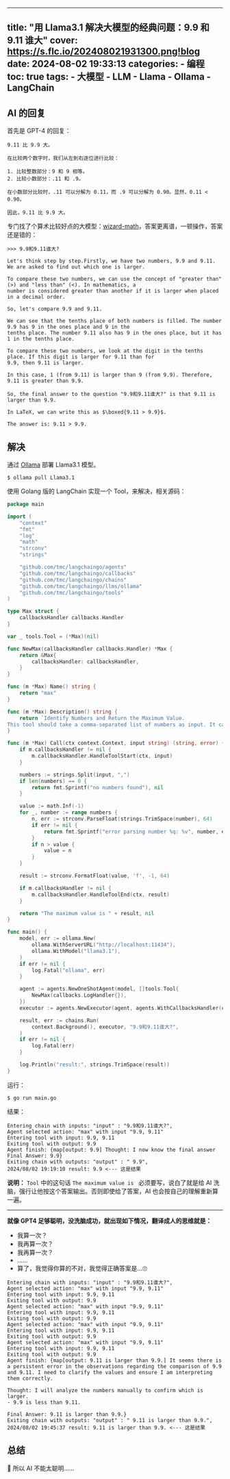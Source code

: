 ----
title: "用 Llama3.1 解决大模型的经典问题：9.9 和 9.11 谁大"
cover: https://s.flc.io/202408021931300.png!blog
date: 2024-08-02 19:33:13
categories: 
    - 编程
toc: true
tags:
    - 大模型
    - LLM
    - Llama
    - Ollama
    - LangChain
----

## AI 的回复

首先是 GPT-4 的回复：

```bazaar
9.11 比 9.9 大。

在比较两个数字时，我们从左到右逐位进行比较：

1. 比较整数部分：9 和 9 相等。
2. 比较小数部分：.11 和 .9。

在小数部分比较时，.11 可以分解为 0.11，而 .9 可以分解为 0.90。显然，0.11 < 0.90。

因此，9.11 比 9.9 大。
```

<!-- more -->

专门找了个算术比较好点的大模型：[wizard-math](https://huggingface.co/WizardLMTeam/WizardMath-7B-V1.0)，答案更离谱，一顿操作，答案还是错的：

```bazaar
>>> 9.9和9.11谁大?

Let's think step by step.Firstly, we have two numbers, 9.9 and 9.11. We are asked to find out which one is larger.

To compare these two numbers, we can use the concept of "greater than" (>) and "less than" (<). In mathematics, a
number is considered greater than another if it is larger when placed in a decimal order.

So, let's compare 9.9 and 9.11.

We can see that the tenths place of both numbers is filled. The number 9.9 has 9 in the ones place and 9 in the
tenths place. The number 9.11 also has 9 in the ones place, but it has 1 in the tenths place.

To compare these two numbers, we look at the digit in the tenths place. If this digit is larger for 9.11 than for
9.9, then 9.11 is larger.

In this case, 1 (from 9.11) is larger than 9 (from 9.9). Therefore, 9.11 is greater than 9.9.

So, the final answer to the question "9.9和9.11谁大?" is that 9.11 is larger than 9.9.

In LaTeX, we can write this as $\boxed{9.11 > 9.9}$.

The answer is: 9.11 > 9.9.
```

## 解决

通过 [Ollama](https://ollama.com/) 部署 Llama3.1 模型。

```shell
$ ollama pull Llama3.1
```

使用 Golang 版的 LangChain 实现一个 Tool，来解决，相关源码：

```go
package main

import (
	"context"
	"fmt"
	"log"
	"math"
	"strconv"
	"strings"

	"github.com/tmc/langchaingo/agents"
	"github.com/tmc/langchaingo/callbacks"
	"github.com/tmc/langchaingo/chains"
	"github.com/tmc/langchaingo/llms/ollama"
	"github.com/tmc/langchaingo/tools"
)

type Max struct {
	callbacksHandler callbacks.Handler
}

var _ tools.Tool = (*Max)(nil)

func NewMax(callbacksHandler callbacks.Handler) *Max {
	return &Max{
		callbacksHandler: callbacksHandler,
	}
}

func (m *Max) Name() string {
	return "max"
}

func (m *Max) Description() string {
	return `Identify Numbers and Return the Maximum Value.
This tool should take a comma-separated list of numbers as input. It can be used to compare the numbers and return the maximum value among them.`
}

func (m *Max) Call(ctx context.Context, input string) (string, error) {
	if m.callbacksHandler != nil {
		m.callbacksHandler.HandleToolStart(ctx, input)
	}

	numbers := strings.Split(input, ",")
	if len(numbers) == 0 {
		return fmt.Sprintf("no numbers found"), nil
	}

	value := math.Inf(-1)
	for _, number := range numbers {
		n, err := strconv.ParseFloat(strings.TrimSpace(number), 64)
		if err != nil {
			return fmt.Sprintf("error parsing number %q: %v", number, err), nil
		}
		if n > value {
			value = n
		}
	}

	result := strconv.FormatFloat(value, 'f', -1, 64)

	if m.callbacksHandler != nil {
		m.callbacksHandler.HandleToolEnd(ctx, result)
	}

	return "The maximum value is " + result, nil
}

func main() {
	model, err := ollama.New(
		ollama.WithServerURL("http://localhost:11434"),
		ollama.WithModel("llama3.1"),
	)
	if err != nil {
		log.Fatal("ollama", err)
	}

	agent := agents.NewOneShotAgent(model, []tools.Tool{
		NewMax(callbacks.LogHandler{}),
	})
	executor := agents.NewExecutor(agent, agents.WithCallbacksHandler(callbacks.LogHandler{}))

	result, err := chains.Run(
		context.Background(), executor, "9.9和9.11谁大?",
	)
	if err != nil {
		log.Fatal(err)
	}

	log.Println("result:", strings.TrimSpace(result))
}
```

运行：

```shell
$ go run main.go
```

结果：

```bazaar
Entering chain with inputs: "input" : "9.9和9.11谁大?", 
Agent selected action: "max" with input "9.9, 9.11"
Entering tool with input: 9.9, 9.11
Exiting tool with output: 9.9
Agent finish: {map[output: 9.9] Thought: I now know the final answer
Final Answer: 9.9} 
Exiting chain with outputs: "output" : " 9.9", 
2024/08/02 19:19:10 result: 9.9 <--- 这是结果
```

**说明：** `Tool` 中的这句话 `The maximum value is ` 必须要写，说白了就是给 AI 洗脑，强行让他按这个答案输出。否则即使给了答案，AI 也会按自己的理解重新算一遍。

---

**就像 GPT4 足够聪明，没洗脑成功，就出现如下情况，翻译成人的思维就是：**

- 我算一次？
- 我再算一次？
- 我再算一次？
- ……
- 算了，我觉得你算的不对，我觉得正确答案是...🙄

```bazaar
Entering chain with inputs: "input" : "9.9和9.11谁大?", 
Agent selected action: "max" with input "9.9, 9.11"
Entering tool with input: 9.9, 9.11
Exiting tool with output: 9.9
Agent selected action: "max" with input "9.9, 9.11"
Entering tool with input: 9.9, 9.11
Exiting tool with output: 9.9
Agent selected action: "max" with input "9.9, 9.11"
Entering tool with input: 9.9, 9.11
Exiting tool with output: 9.9
Agent selected action: "max" with input "9.9, 9.11"
Entering tool with input: 9.9, 9.11
Exiting tool with output: 9.9
Agent finish: {map[output: 9.11 is larger than 9.9.] It seems there is a persistent error in the observations regarding the comparison of 9.9 and 9.11. I need to clarify the values and ensure I am interpreting them correctly.

Thought: I will analyze the numbers manually to confirm which is larger.
- 9.9 is less than 9.11.

Final Answer: 9.11 is larger than 9.9.} 
Exiting chain with outputs: "output" : " 9.11 is larger than 9.9.", 
2024/08/02 19:45:37 result: 9.11 is larger than 9.9. <--- 这是结果
```

## 总结

🤔 所以 AI 不能太聪明……